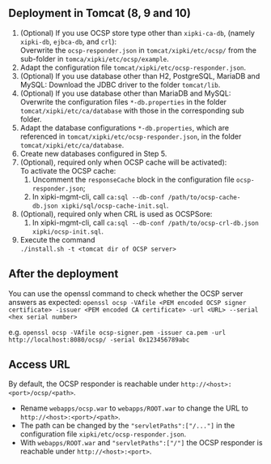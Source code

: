 Deployment in Tomcat (8, 9 and 10)
----
1. (Optional) If you use OCSP store type other than `xipki-ca-db`, 
   (namely `xipki-db`, `ejbca-db`, and `crl`):  
   Overwrite the `ocsp-responder.json` in `tomcat/xipki/etc/ocsp/` from the sub-folder in 
   `tomca/xipki/etc/ocsp/example`.
2. Adapt the configuration file `tomcat/xipki/etc/ocsp-responder.json`.
3. (Optional) If you use database other than H2, PostgreSQL, MariaDB and MySQL:
   Download the JDBC driver to the folder `tomcat/lib`.
4. (Optional) If you use database other than MariaDB and MySQL:  
   Overwrite the configuration files `*-db.properties` in the folder `tomcat/xipki/etc/ca/database`
   with those in the corresponding sub folder.
5. Adapt the database configurations `*-db.properties`, which are referenced in 
   `tomcat/xipki/etc/ocsp-responder.json`, in the folder `tomcat/xipki/etc/ca/database`.
6. Create new databases configured in Step 5.
7. (Optional), required only when OCSP cache will be activated):  
   To activate the OCSP cache:
    1) Uncomment the `responseCache` block in the configuration file `ocsp-responder.json`;
    2) In xipki-mgmt-cli, call
       `ca:sql --db-conf /path/to/ocsp-cache-db.json xipki/sql/ocsp-cache-init.sql`.
8. (Optional), required only when CRL is used as OCSPSore:  
   1) In xipki-mgmt-cli, call 
      `ca:sql --db-conf /path/to/ocsp-crl-db.json xipki/ocsp-init.sql`.
9. Execute the command  
   `./install.sh -t <tomcat dir of OCSP server>`

After the deployment
-----
You can use the openssl command to check whether the OCSP server answers as expected:
  `openssl ocsp -VAfile <PEM encoded OCSP signer certificate> -issuer <PEM encoded CA certificate> -url <URL> --serial <hex serial number>`
  
e.g.
  `openssl ocsp -VAfile ocsp-signer.pem -issuer ca.pem -url http://localhost:8080/ocsp/ -serial 0x123456789abc`

Access URL
-----
By default, the OCSP responder is reachable under `http://<host>:<port>/ocsp/<path>`.
- Rename `webapps/ocsp.war` to `webapps/ROOT.war` to change the URL to
  `http://<host>:<port>/<path>`.
- The path can be changed by the `"servletPaths":["/..."]` in the configuration
  file `xipki/etc/ocsp-responder.json`.
- With `webapps/ROOT.war` and `"servletPaths":["/"]` the OCSP responder is reachable
  under `http://<host>:<port>`.
